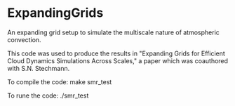 # ExpandingGrids
An expanding grid setup to simulate the multiscale nature of atmospheric convection.  

This code was used to produce the results in "Expanding Grids for Efficient Cloud Dynamics Simulations Across Scales," a paper which was coauthored with S.N. Stechmann.

To compile the code: make smr_test

To rune the code: ./smr_test
